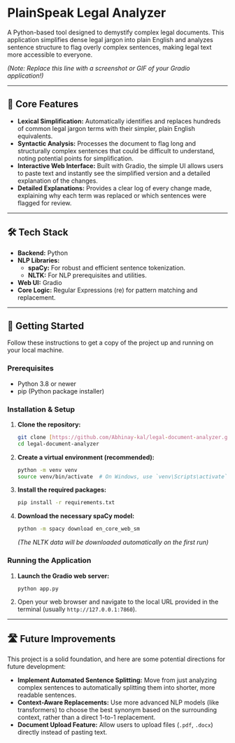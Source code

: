 # PlainSpeak Legal Analyzer

A Python-based tool designed to demystify complex legal documents. This application simplifies dense legal jargon into plain English and analyzes sentence structure to flag overly complex sentences, making legal text more accessible to everyone.

*(Note: Replace this line with a screenshot or GIF of your Gradio application!)*

---

## 🌟 Core Features

* **Lexical Simplification:** Automatically identifies and replaces hundreds of common legal jargon terms with their simpler, plain English equivalents.
* **Syntactic Analysis:** Processes the document to flag long and structurally complex sentences that could be difficult to understand, noting potential points for simplification.
* **Interactive Web Interface:** Built with Gradio, the simple UI allows users to paste text and instantly see the simplified version and a detailed explanation of the changes.
* **Detailed Explanations:** Provides a clear log of every change made, explaining why each term was replaced or which sentences were flagged for review.

---

## 🛠️ Tech Stack

* **Backend:** Python
* **NLP Libraries:**
    * **spaCy:** For robust and efficient sentence tokenization.
    * **NLTK:** For NLP prerequisites and utilities.
* **Web UI:** Gradio
* **Core Logic:** Regular Expressions (re) for pattern matching and replacement.

---

## 🚀 Getting Started

Follow these instructions to get a copy of the project up and running on your local machine.

### Prerequisites

* Python 3.8 or newer
* pip (Python package installer)

### Installation & Setup

1.  **Clone the repository:**
    ```sh
    git clone [https://github.com/Abhinay-kal/legal-document-analyzer.git](https://github.com/Abhinay-kal/legal-document-analyzer.git)
    cd legal-document-analyzer
    ```

2.  **Create a virtual environment (recommended):**
    ```sh
    python -m venv venv
    source venv/bin/activate  # On Windows, use `venv\Scripts\activate`
    ```

3.  **Install the required packages:**
    ```sh
    pip install -r requirements.txt
    ```

4.  **Download the necessary spaCy model:**
    ```sh
    python -m spacy download en_core_web_sm
    ```
    *(The NLTK data will be downloaded automatically on the first run)*

### Running the Application

1.  **Launch the Gradio web server:**
    ```sh
    python app.py
    ```
2.  Open your web browser and navigate to the local URL provided in the terminal (usually `http://127.0.0.1:7860`).

---

## 🛣️ Future Improvements

This project is a solid foundation, and here are some potential directions for future development:

* **Implement Automated Sentence Splitting:** Move from just analyzing complex sentences to automatically splitting them into shorter, more readable sentences.
* **Context-Aware Replacements:** Use more advanced NLP models (like transformers) to choose the best synonym based on the surrounding context, rather than a direct 1-to-1 replacement.
* **Document Upload Feature:** Allow users to upload files (`.pdf`, `.docx`) directly instead of pasting text.
